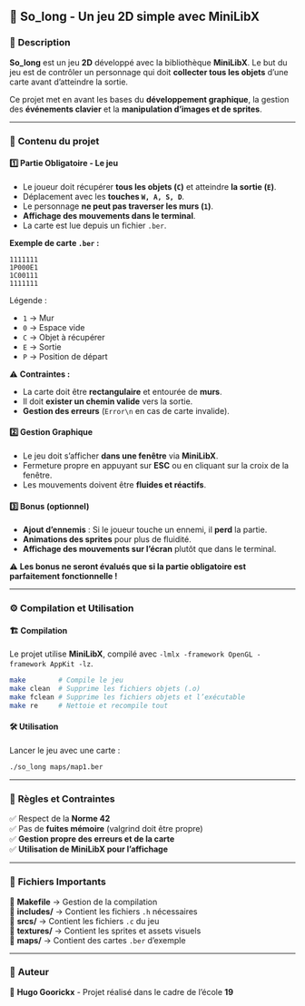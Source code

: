 ## 📌 **So_long - Un jeu 2D simple avec MiniLibX**  

### 📖 **Description**  
**So_long** est un jeu **2D** développé avec la bibliothèque **MiniLibX**. Le but du jeu est de contrôler un personnage qui doit **collecter tous les objets** d’une carte avant d’atteindre la sortie.  

Ce projet met en avant les bases du **développement graphique**, la gestion des **événements clavier** et la **manipulation d’images et de sprites**.

---

### 📂 **Contenu du projet**  

#### 1️⃣ **Partie Obligatoire - Le jeu**  
- Le joueur doit récupérer **tous les objets (`C`)** et atteindre **la sortie (`E`)**.  
- Déplacement avec les **touches `W, A, S, D`**.  
- Le personnage **ne peut pas traverser les murs (`1`)**.  
- **Affichage des mouvements dans le terminal**.  
- La carte est lue depuis un fichier `.ber`.  

**Exemple de carte `.ber` :**  
```
1111111
1P000E1
1C00111
1111111
```
Légende :  
- `1` → Mur  
- `0` → Espace vide  
- `C` → Objet à récupérer  
- `E` → Sortie  
- `P` → Position de départ  

⚠ **Contraintes :**  
- La carte doit être **rectangulaire** et entourée de **murs**.  
- Il doit **exister un chemin valide** vers la sortie.  
- **Gestion des erreurs** (`Error\n` en cas de carte invalide).  

#### 2️⃣ **Gestion Graphique**  
- Le jeu doit s’afficher **dans une fenêtre** via **MiniLibX**.  
- Fermeture propre en appuyant sur **ESC** ou en cliquant sur la croix de la fenêtre.  
- Les mouvements doivent être **fluides et réactifs**.  

#### 3️⃣ **Bonus (optionnel)**  
- **Ajout d’ennemis** : Si le joueur touche un ennemi, il **perd** la partie.  
- **Animations des sprites** pour plus de fluidité.  
- **Affichage des mouvements sur l’écran** plutôt que dans le terminal.  

⚠ **Les bonus ne seront évalués que si la partie obligatoire est parfaitement fonctionnelle !**  

---

### ⚙️ **Compilation et Utilisation**  

#### 🏗 **Compilation**  
Le projet utilise **MiniLibX**, compilé avec `-lmlx -framework OpenGL -framework AppKit -lz`.  
```bash
make        # Compile le jeu
make clean  # Supprime les fichiers objets (.o)
make fclean # Supprime les fichiers objets et l’exécutable
make re     # Nettoie et recompile tout
```

#### 🛠 **Utilisation**  
Lancer le jeu avec une carte :  
```bash
./so_long maps/map1.ber
```

---

### 📜 **Règles et Contraintes**  
✅ Respect de la **Norme 42**  
✅ Pas de **fuites mémoire** (valgrind doit être propre)  
✅ **Gestion propre des erreurs et de la carte**  
✅ **Utilisation de MiniLibX pour l’affichage**  

---

### 📄 **Fichiers Importants**  
📂 **Makefile** → Gestion de la compilation  
📂 **includes/** → Contient les fichiers `.h` nécessaires  
📂 **srcs/** → Contient les fichiers `.c` du jeu  
📂 **textures/** → Contient les sprites et assets visuels  
📂 **maps/** → Contient des cartes `.ber` d’exemple  

---

### 🚀 **Auteur**  
👤 **Hugo Goorickx** - Projet réalisé dans le cadre de l’école **19**  